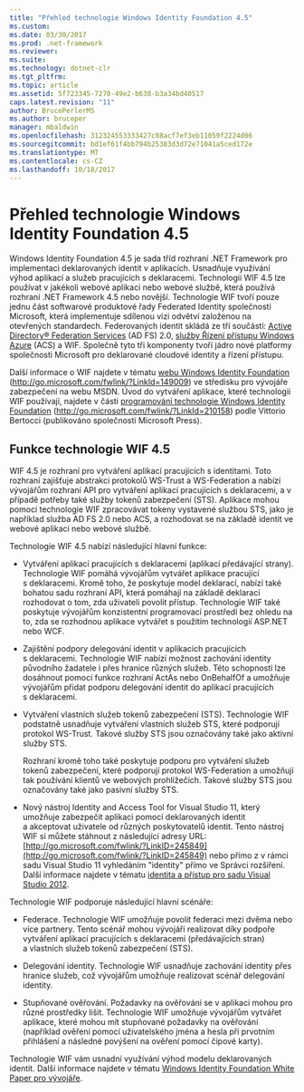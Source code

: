 ```yaml
---
title: "Přehled technologie Windows Identity Foundation 4.5"
ms.custom: 
ms.date: 03/30/2017
ms.prod: .net-framework
ms.reviewer: 
ms.suite: 
ms.technology: dotnet-clr
ms.tgt_pltfrm: 
ms.topic: article
ms.assetid: 5f723345-7270-49e2-b638-b3a34bd40517
caps.latest.revision: "11"
author: BrucePerlerMS
ms.author: bruceper
manager: mbaldwin
ms.openlocfilehash: 312324553333427c08acf7ef3eb11059f2224d06
ms.sourcegitcommit: bd1ef61f4bb794b25383d3d72e71041a5ced172e
ms.translationtype: MT
ms.contentlocale: cs-CZ
ms.lasthandoff: 10/18/2017
---
```

# <a name="windows-identity-foundation-45-overview"></a>Přehled technologie Windows Identity Foundation 4.5
Windows Identity Foundation 4.5 je sada tříd rozhraní .NET Framework pro implementaci deklarovaných identit v aplikacích. Usnadňuje využívání výhod aplikací a služeb pracujících s deklaracemi. Technologii WIF 4.5 lze používat v jakékoli webové aplikaci nebo webové službě, která používá rozhraní .NET Framework 4.5 nebo novější. Technologie WIF tvoří pouze jednu část softwarové produktové řady Federated Identity společnosti Microsoft, která implementuje sdílenou vizi odvětví založenou na otevřených standardech. Federovaných identit skládá ze tří součástí: [Active Directory® Federation Services](http://go.microsoft.com/fwlink/?LinkID=247516) (AD FS) 2.0, [služby Řízení přístupu Windows Azure](http://go.microsoft.com/fwlink/?LinkID=247517) (ACS) a WIF. Společně tyto tři komponenty tvoří jádro nové platformy společnosti Microsoft pro deklarované cloudové identity a řízení přístupu.  
  
 Další informace o WIF najdete v tématu [webu Windows Identity Foundation](http://go.microsoft.com/fwlink/?LinkId=149009) (http://go.microsoft.com/fwlink/?LinkId=149009) ve středisku pro vývojáře zabezpečení na webu MSDN. Úvod do vytváření aplikace, které technologii WIF používají, najdete v části [programování technologie Windows Identity Foundation](http://go.microsoft.com/fwlink/?LinkId=210158) (http://go.microsoft.com/fwlink/?LinkId=210158) podle Vittorio Bertocci (publikováno společnosti Microsoft Press).  
  
## <a name="wif-45-features"></a>Funkce technologie WIF 4.5  
 WIF 4.5 je rozhraní pro vytváření aplikací pracujících s identitami. Toto rozhraní zajišťuje abstrakci protokolů WS-Trust a WS-Federation a nabízí vývojářům rozhraní API pro vytváření aplikací pracujících s deklaracemi, a v případě potřeby také služby tokenů zabezpečení (STS). Aplikace mohou pomocí technologie WIF zpracovávat tokeny vystavené službou STS, jako je například služba AD FS 2.0 nebo ACS, a rozhodovat se na základě identit ve webové aplikaci nebo webové službě.  
  
 Technologie WIF 4.5 nabízí následující hlavní funkce:  
  
-   Vytváření aplikací pracujících s deklaracemi (aplikací předávající strany). Technologie WIF pomáhá vývojářům vytvářet aplikace pracující s deklaracemi. Kromě toho, že poskytuje model deklarací, nabízí také bohatou sadu rozhraní API, která pomáhají na základě deklarací rozhodovat o tom, zda uživateli povolit přístup.  Technologie WIF také poskytuje vývojářům konzistentní programovací prostředí bez ohledu na to, zda se rozhodnou aplikace vytvářet s použitím technologií ASP.NET nebo WCF.  
  
-   Zajištění podpory delegování identit v aplikacích pracujících s deklaracemi.  Technologie WIF nabízí možnost zachování identity původního žadatele i přes hranice různých služeb. Této schopnosti lze dosáhnout pomocí funkce rozhraní ActAs nebo OnBehalfOf a umožňuje vývojářům přidat podporu delegování identit do aplikací pracujících s deklaracemi.  
  
-   Vytváření vlastních služeb tokenů zabezpečení (STS).  Technologie WIF podstatně usnadňuje vytváření vlastních služeb STS, které podporují protokol WS-Trust. Takové služby STS jsou označovány také jako aktivní služby STS.  
  
     Rozhraní kromě toho také poskytuje podporu pro vytváření služeb tokenů zabezpečení, které podporují protokol WS-Federation a umožňují tak používání klientů ve webových prohlížečích. Takové služby STS jsou označovány také jako pasivní služby STS.  
  
-   Nový nástroj Identity and Access Tool for Visual Studio 11, který umožňuje zabezpečit aplikaci pomocí deklarovaných identit a akceptovat uživatele od různých poskytovatelů identit. Tento nástroj WIF si můžete stáhnout z následující adresy URL: [http://go.microsoft.com/fwlink/?LinkID=245849](http://go.microsoft.com/fwlink/?LinkID=245849) nebo přímo z v rámci sadu Visual Studio 11 vyhledáním "identity" přímo ve Správci rozšíření. Další informace najdete v tématu [identita a přístup pro sadu Visual Studio 2012](../../../docs/framework/security/identity-and-access-tool-for-vs.md).  
  
 Technologie WIF podporuje následující hlavní scénáře:  
  
-   Federace.  Technologie WIF umožňuje povolit federaci mezi dvěma nebo více partnery. Tento scénář mohou vývojáři realizovat díky podpoře vytváření aplikací pracujících s deklaracemi (předávajících stran) a vlastních služeb tokenů zabezpečení (STS).  
  
-   Delegování identity.  Technologie WIF usnadňuje zachování identity přes hranice služeb, což vývojářům umožňuje realizovat scénář delegování identity.  
  
-   Stupňované ověřování. Požadavky na ověřování se v aplikaci mohou pro různé prostředky lišit. Technologie WIF umožňuje vývojářům vytvářet aplikace, které mohou mít stupňované požadavky na ověřování (například ověření pomocí uživatelského jména a hesla při prvotním přihlášení a následné povýšení na ověření pomocí čipové karty).  
  
 Technologie WIF vám usnadní využívání výhod modelu deklarovaných identit. Další informace najdete v tématu [Windows Identity Foundation White Paper pro vývojáře](http://download.microsoft.com/download/7/d/0/7d0b5166-6a8a-418a-addd-95ee9b046994/windowsidentityfoundationwhitepaperfordevelopers-rtw.pdf).

